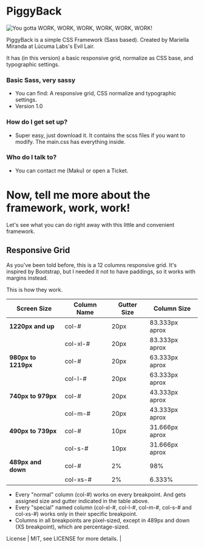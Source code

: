 # PiggyBack #

![You gotta WORK, WORK, WORK, WORK, WORK, WORK!](https://media.giphy.com/media/xYFyobamFyqfS/giphy.gif "You gotta WORK, WORK, WORK, WORK, WORK, WORK!")

PiggyBack is a simple CSS Framework (Sass based).
Created by Mariella Miranda at Lúcuma Labs's Evil Lair.

It has (in this version) a basic responsive grid, normalize as CSS base, and typographic settings.

### Basic Sass, very sassy ###

* You can find: A responsive grid, CSS normalize and typographic settings.
* Version 1.0

### How do I get set up? ###

* Super easy, just download it. It contains the scss files if you want to modify. The main.css has everything inside.

### Who do I talk to? ###

* You can contact me (Maku) or open a Ticket.

# Now, tell me more about the framework, work, work! #

Let's see what you can do right away with this little and convenient framework.

## Responsive Grid ##

As you've been told before, this is a 12 columns responsive grid. It's inspired by Bootstrap, but I needed it not to have paddings, so it works with margins instead.

This is how they work.

Screen Size         | Column Name | Gutter Size | Column Size    
------------------- | ----------- | ----------- | --------------
**1220px and up**   | col-#       | 20px        | 83.333px aprox 
                    | col-xl-#    | 20px        | 83.333px aprox 
**980px to 1219px** | col-#       | 20px        | 63.333px aprox 
                    | col-l-#     | 20px        | 63.333px aprox 
**740px to 979px**  | col-#       | 20px        | 43.333px aprox 
                    | col-m-#     | 20px        | 43.333px aprox 
**490px to 739px**  | col-#       | 10px        | 31.666px aprox 
                    | col-s-#     | 10px        | 31.666px aprox 
**489px and down**  | col-#       | 2%          | 98% 
                    | col-xs-#    | 2%          | 6.333% 

* Every "normal" column (col-#) works on every breakpoint. And gets assigned size and gutter indicated in the table above.
* Every "special" named column (col-xl-#, col-l-#, col-m-#, col-s-# and col-xs-#) works only in their specific breakpoint.
* Columns in all breakpoints are pixel-sized, except in 489px and down (XS breakpoint), which are percentage-sized.

License | MIT, see LICENSE for more details. |

